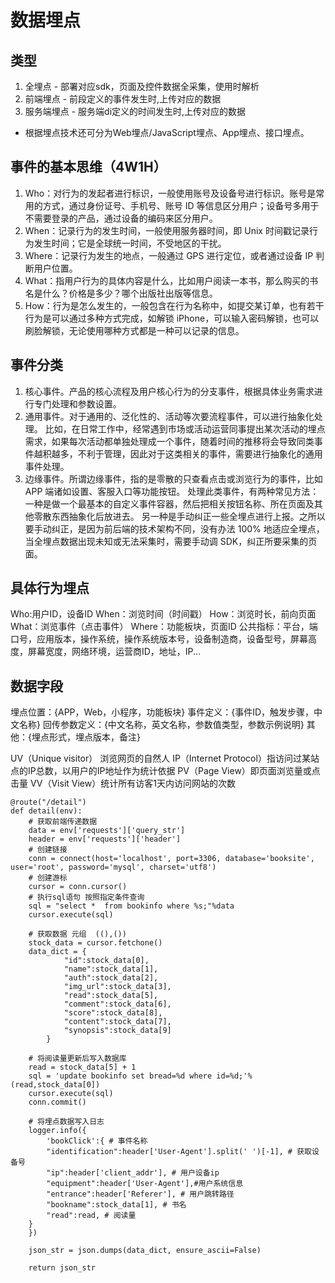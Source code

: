 # 数据埋点

## 类型
1. 全埋点 - 部署对应sdk，页面及控件数据全采集，使用时解析
2. 前端埋点 - 前段定义的事件发生时,上传对应的数据
3. 服务端埋点 - 服务端di定义的时间发生时,上传对应的数据

* 根据埋点技术还可分为Web埋点/JavaScript埋点、App埋点、接口埋点。
## 事件的基本思维（4W1H）
1. Who：对行为的发起者进行标识，一般使用账号及设备号进行标识。账号是常用的方式，通过身份证号、手机号、账号 ID 等信息区分用户；设备号多用于不需要登录的产品，通过设备的编码来区分用户。
2. When：记录行为的发生时间，一般使用服务器时间，即 Unix 时间戳记录行为发生时间；它是全球统一时间，不受地区的干扰。
3. Where：记录行为发生的地点，一般通过 GPS 进行定位，或者通过设备 IP 判断用户位置。
4. What：指用户行为的具体内容是什么，比如用户阅读一本书，那么购买的书名是什么？价格是多少？哪个出版社出版等信息。
5. How：行为是怎么发生的，一般包含在行为名称中，如提交某订单，也有若干行为是可以通过多种方式完成，如解锁 iPhone，可以输入密码解锁，也可以刷脸解锁，无论使用哪种方式都是一种可以记录的信息。

## 事件分类
1. 核心事件。产品的核心流程及用户核心行为的分支事件，根据具体业务需求进行专门处理和参数设置。
2. 通用事件。对于通用的、泛化性的、活动等次要流程事件，可以进行抽象化处理。 比如，在日常工作中，经常遇到市场或活动运营同事提出某次活动的埋点需求，如果每次活动都单独处理成一个事件，随着时间的推移将会导致同类事件越积越多，不利于管理，因此对于这类相关的事件，需要进行抽象化的通用事件处理。
3. 边缘事件。所谓边缘事件，指的是零散的只查看点击或浏览行为的事件，比如 APP 端诸如设置、客服入口等功能按钮。 
   处理此类事件，有两种常见方法： 一种是做一个最基本的自定义事件容器，然后把相关按钮名称、所在页面及其他零散东西抽象化后放进去。 另一种是手动纠正一些全埋点进行上报。之所以要手动纠正，是因为前后端的技术架构不同，没有办法 100% 地适应全埋点，当全埋点数据出现未知或无法采集时，需要手动调 SDK，纠正所要采集的页面。

## 具体行为埋点
Who:用户ID，设备ID
When：浏览时间（时间戳）
How：浏览时长，前向页面
What：浏览事件（点击事件）
Where：功能板块，页面ID
公共指标：平台，端口号，应用版本，操作系统，操作系统版本号，设备制造商，设备型号，屏幕高度，屏幕宽度，网络环境，运营商ID，地址，IP...

## 数据字段
埋点位置：{APP，Web，小程序，功能板块}
事件定义：{事件ID，触发步骤，中文名称}
回传参数定义：{中文名称，英文名称，参数值类型，参数示例说明}
其他：{埋点形式，埋点版本，备注}


UV（Unique visitor） 浏览网页的自然人
IP（Internet Protocol）指访问过某站点的IP总数，以用户的IP地址作为统计依据
PV（Page View）即页面浏览量或点击量
VV（Visit View）统计所有访客1天内访问网站的次数

    @route("/detail")
    def detail(env):
        # 获取前端传递数据
        data = env['requests']['query_str']
        header = env['requests']['header']
        # 创建链接
        conn = connect(host='localhost', port=3306, database='booksite', user='root', password='mysql', charset='utf8')
        # 创建游标
        cursor = conn.cursor()
        # 执行sql语句 按照指定条件查询
        sql = "select *  from bookinfo where %s;"%data
        cursor.execute(sql)
     
        # 获取数据 元组  ((),())
        stock_data = cursor.fetchone()
        data_dict = {
                "id":stock_data[0],
                "name":stock_data[1],
                "auth":stock_data[2],
                "img_url":stock_data[3],
                "read":stock_data[5],
                "comment":stock_data[6],
                "score":stock_data[8],
                "content":stock_data[7],
                "synopsis":stock_data[9]
            }
     
        # 将阅读量更新后写入数据库
        read = stock_data[5] + 1
        sql = 'update bookinfo set bread=%d where id=%d;'%(read,stock_data[0])
        cursor.execute(sql)
        conn.commit()
     
        # 将埋点数据写入日志
        logger.info({
            'bookClick':{ # 事件名称
            "identification":header['User-Agent'].split(' ')[-1], # 获取设备号
            "ip":header['client_addr'], # 用户设备ip
            "equipment":header['User-Agent'],#用户系统信息
            "entrance":header['Referer'], # 用户跳转路径
            "bookname":stock_data[1], # 书名
            "read":read, # 阅读量
        }
        })
     
        json_str = json.dumps(data_dict, ensure_ascii=False)
     
        return json_str

